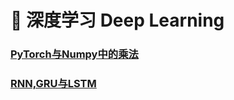 # 👑 深度学习 Deep Learning

### [PyTorch与Numpy中的乘法](/notes/深度学习/PyTorch与Numpy中的乘法)
### [RNN,GRU与LSTM](/notes/深度学习/RNN,GRU与LSTM)